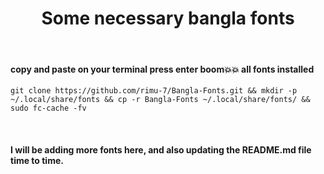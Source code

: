 <h1 align="center">Some necessary bangla fonts</h1>
</br>


#### copy and paste on your terminal press enter boom💥💥 all fonts installed

```
git clone https://github.com/rimu-7/Bangla-Fonts.git && mkdir -p ~/.local/share/fonts && cp -r Bangla-Fonts ~/.local/share/fonts/ && sudo fc-cache -fv
```
</br>

#### I will be adding more fonts here, and also updating the README.md file time to time.
